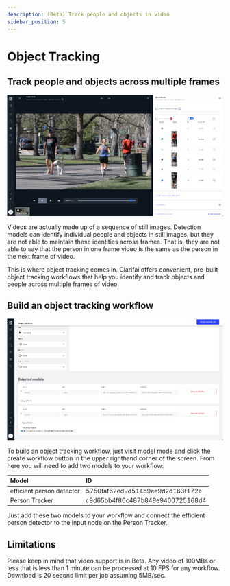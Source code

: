 ```yaml
---
description: (Beta) Track people and objects in video
sidebar_position: 5
---
```


# Object Tracking

## Track people and objects across multiple frames

![](/img/object-tracker.jpg)

Videos are actually made up of a sequence of still images. Detection models can identify individual people and objects in still images, but they are not able to maintain these identities across frames. That is, they are not able to say that the person in one frame video is the same as the person in the next frame of video.

This is where object tracking comes in. Clarifai offers convenient, pre-built object tracking workflows that help you identify and track objects and people across multiple frames of video.

## Build an object tracking workflow

![](/img/person-tracker-wkflw.jpg)

To build an object tracking workflow, just visit model mode and click the create workflow button in the upper righthand corner of the screen. From here you will need to add two models to your workflow:

| Model | ID |
| :--- | :--- |
| efficient person detector | 5750faf62ed9d514b9ee9d2d163f172e |
| Person Tracker | c9d65bb4f86c487b848e9400725168d4 |

Just add these two models to your workflow and connect the efficient person detector to the input node on the Person Tracker.

## Limitations

Please keep in mind that video support is in Beta. Any video of 100MBs or less that is less than 1 minute can be processed at 10 FPS for any workflow. Download is 20 second limit per job assuming 5MB/sec.

